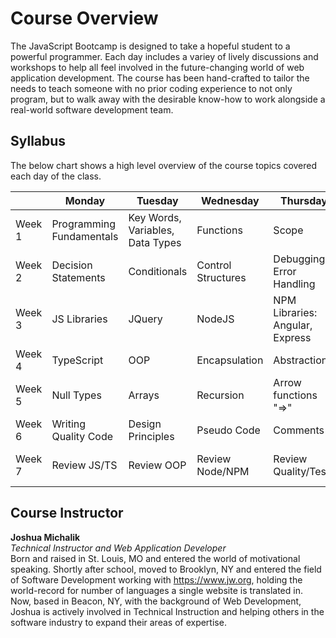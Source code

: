 # Course Overview
The JavaScript Bootcamp is designed to take a hopeful student to a powerful programmer. Each day includes a variey of lively discussions and workshops to help all feel involved in the future-changing world of web application development. The course has been hand-crafted to tailor the needs to teach someone with no prior coding experience to not only program, but to walk away with the desirable know-how to work alongside a real-world software development team.

## Syllabus
The below chart shows a high level overview of the course topics covered each day of the class.

|         | Monday | Tuesday | Wednesday | Thursday | Friday |
|---------|--------|---------|-----------|----------|--------|
| Week 1  | Programming Fundamentals | Key Words, Variables, Data Types | Functions | Scope | Review, ToDo List app |
| Week 2  | Decision Statements | Conditionals | Control Structures | Debugging, Error Handling | Calculator app |
| Week 3  | JS Libraries | JQuery | NodeJS | NPM Libraries: Angular, Express | Gulp, Webpack |
| Week 4  | TypeScript | OOP | Encapsulation | Abstraction | Object Classes |
| Week 5  | Null Types | Arrays | Recursion | Arrow functions "=>" | Inheritance |
| Week 6  | Writing Quality Code | Design Principles | Pseudo Code | Comments | Version Control |
| Week 7  | Review JS/TS | Review OOP | Review Node/NPM | Review Quality/Tests | Where to go from here |

## Course Instructor
**Joshua Michalik**    
*Technical Instructor and Web Application Developer*    
Born and raised in St. Louis, MO and entered the world of motivational speaking. Shortly after school, moved to Brooklyn, NY and entered the field of Software Development working with https://www.jw.org, holding the world-record for number of languages a single website is translated in. Now, based in Beacon, NY, with the background of Web Development, Joshua is actively involved in Technical Instruction and helping others in the software industry to expand their areas of expertise.